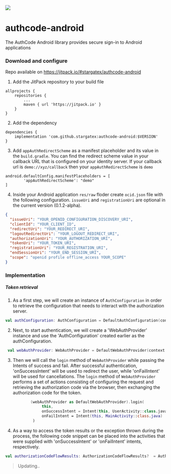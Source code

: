 [![](https://jitpack.io/v/stargatex/authcode-android.svg)](https://jitpack.io/#stargatex/authcode-android)

# authcode-android
The AuthCode Android library provides secure sign-in to Android applications

### Download and configure
Repo available on https://jitpack.io/#stargatex/authcode-android

1. Add the JitPack repository to your build file

```Gradle
allprojects {
    repositories {
        ...
        maven { url 'https://jitpack.io' }
    }
}
```

2. Add the dependency

```Gradle
dependencies {
    implementation 'com.github.stargatex:authcode-android:$VERSION'
}
```

3. Add `appAuthRedirectScheme` as a manifest placeholder and its value in the `build.gradle`. You can find the redirect scheme value in your callback URL that is configured on your identity server.
    If your callback url is `demo://xyz/callback` then your `appAuthRedirectScheme` is `demo`
```Gradle
android.defaultConfig.manifestPlaceholders = [
        'appAuthRedirectScheme': "demo"
]
```

4. Inside your Android application `res/raw` floder create `ocid.json` file with the following configuration. `issueUri` and `registrationUri` are optional in the current version (0.1.2-alpha).
```json
{
  "issueUri": "YOUR_OPENID_CONFIGURATION_DISCOVERY_URI",
  "clientId": "YOUR_CLIENT_ID",
  "redirectUri": "YOUR_REDIRECT_URI",
  "logoutRedirectUri": "YOUR_LOGOUT_REDIRECT_URI",
  "authorizationUri": "YOUR_AUTHORIZATION_URI",
  "tokenUri": "YOUR_TOKEN_URI",
  "registrationUri": "YOUR_REGISTRATION_URI",
  "endSessionUri": "YOUR_END_SESSION_URI",
  "scope": "openid profile offline_access YOUR_SCOPE"
}
```
### Implementation

##### Token retrieval

1.  As a first step, we will create an instance of `AuthConfiguration` in order to retrieve the configuration that needs to interact with the authorization server.

```kotlin
val authConfiguration: AuthConfiguration = DefaultAuthConfiguration(context = this)
```

2.  Next, to start authentication, we will create a 'WebAuthProvider' instance and use the 'AuthConfiguration' created earlier as the authConfiguration.

```kotlin
 val webAuthProvider: WebAuthProvider = DefaultWebAuthProvider(context = this, authConfiguration = authConfiguration)
```

3. Then we will call the `login` method of `WebAuthProvider` while passing the Intents of success and fail. After successful authentication, 'onSuccessIntent' will be used to redirect the user, while 'onFailIntent' will be used for cancellations.
The `login` method of `WebAuthProvider` performs a set of actions consisting of configuring the request and retrieving the authorization code via the browser, then exchanging the authorization code for the token.

```kotlin
           (webAuthProvider as DefaultWebAuthProvider).login(
                this,
                onSuccessIntent = Intent(this, UserActivity::class.java),
                onFailIntent = Intent(this, MainActivity::class.java)
            )
```


4. As a way to access the token results or the exception thrown during the process, the following code snippet can be placed into the activities that were supplied with 'onSuccessIntent' or 'onFailIntent' intents, respectively.

```kotlin
val authorizationCodeFlowResults: AuthorizationCodeFlowResults?  = AuthFlowResultHandler.getLoginResultFromIntent(intent)
```


> Updating..